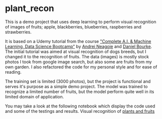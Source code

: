 # plant_recon
This is a demo project that uses deep learning to perform visual recognition of images of fruits; apple, blackberries, blueberries, raspberries and strawberries. 

It is based on a Udemy tutorial from the course ["Complete A.I. & Machine Learning, Data Science Bootcamp"](https://www.udemy.com/courses/search/?src=ukw&q=Complete+A.I.+%26+Machine+Learning%2C+Data+Science+Bootcamp) by [Andrei Neagoie](https://www.udemy.com/user/andrei-neagoie/) and [Daniel Bourke](https://www.udemy.com/user/daniel-bourke-52/). The initial tutorial was aimed at visual recognition of dogs breeds, but I changed it to the recognition of fruits. The data (images) is mostly stock photos I took from google image search, but also some are fruits from my own garden. I also refactored the code for my personal style and for ease of reading. 

The training set is limited (3000 photos), but the project is functional and serves it's purpose as a simple demo project. The model was trained to recognize a limited number of fruits, but the model perform quite well in its limited domain of application. 

You may take a look at the following notebook which display the code used and some of the testings and results. 
Visual recognition of [plants and fruits](https://github.com/fredjgermain/plant_recon/blob/main/plant_recon.ipynb)
